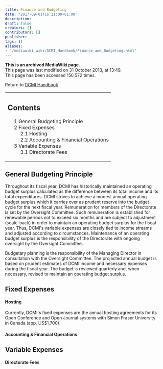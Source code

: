 ```yaml
---
title: Finance and Budgeting
date: '2017-09-01T16:21:09+01:00'
description: 
draft: false
creators: []
contributors: []
publisher: 
tags: []
aliases:
- "/mediawiki_wiki/DCMI_Handbook/Finance_and_Budgeting.html"
---
```


 **This is an archived MediaWiki page.**  
This page was last modified on 31 October 2013, at 13:49.  
This page has been accessed 150,572 times.

Return to [DCMI Handbook](/mediawiki_wiki/DCMI_Handbook)

<table id="toc" class="toc">
  <tr>
    <td>
      <div id="toctitle">
        <h2>Contents</h2>
      </div>
      <ul>
        <li class="toclevel-1 tocsection-1"><a href="#General_Budgeting_Principle"><span class="tocnumber">1</span> <span class="toctext">General Budgeting Principle</span></a></li>
        <li class="toclevel-1 tocsection-2">
          <a href="#Fixed_Expenses"><span class="tocnumber">2</span> <span class="toctext">Fixed Expenses</span></a>
          <ul>
            <li class="toclevel-2 tocsection-3"><a href="#Hosting"><span class="tocnumber">2.1</span> <span class="toctext">Hosting</span></a></li>
            <li class="toclevel-2 tocsection-4"><a href="#Accounting_.26_Financial_Operations"><span class="tocnumber">2.2</span> <span class="toctext">Accounting &amp; Financial Operations</span></a></li>
          </ul>
        </li>
        <li class="toclevel-1 tocsection-5">
          <a href="#Variable_Expenses"><span class="tocnumber">3</span> <span class="toctext">Variable Expenses</span></a>
          <ul>
            <li class="toclevel-2 tocsection-6"><a href="#Directorate_Fees"><span class="tocnumber">3.1</span> <span class="toctext">Directorate Fees</span></a></li>
          </ul>
        </li>
      </ul>
    </td>
  </tr>
</table>


## General Budgeting Principle 

Throughout its fiscal year, DCMI has historically maintained an operating budget surplus calculated as the difference between its total income and its total expenditures. DCMI strives to achieve a modest annual operating budget surplus which it carries over as prudent reserve into the budget cycle for the next fiscal year. Remuneration for members of the Directorate is set by the Oversight Committee. Such remuneration is established for renewable periods not to exceed six months and are subject to adjustment (scale-back) in order to maintain an operating budget surplus for the fiscal year. Thus, DCMI's variable expenses are closely tied to income streams and adjusted according to circumstances. Maintenance of an operating budget surplus is the responsibility of the Directorate with ongoing oversight by the Oversight Committee.

Budgetary planning is the responsibility of the Managing Director in consultation with the Oversight Committee. The projected annual budget is based on prudent estimates of DCMI income and necessary expenses during the fiscal year. The budget is reviewed quarterly and, when necessary, revised to maintain an operating budget surplus.

## Fixed Expenses 

#### Hosting 

Currently, DCMI's fixed expenses are the annual hosting agreements for its Open Conference and Open Journal systems with Simon Fraser University in Canada (app. US$1,700).

#### Accounting & Financial Operations 

## Variable Expenses 

#### Directorate Fees 

